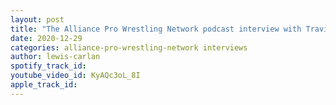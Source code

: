 ```yaml
---
layout: post
title: "The Alliance Pro Wrestling Network podcast interview with Travis Moore"
date: 2020-12-29
categories: alliance-pro-wrestling-network interviews
author: lewis-carlan
spotify_track_id: 
youtube_video_id: KyAQc3oL_8I
apple_track_id: 
---
```

